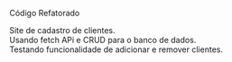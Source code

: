 Código Refatorado

Site de cadastro de clientes.  
Usando fetch APi e CRUD para o banco de dados.  
Testando funcionalidade de adicionar e remover clientes.  
